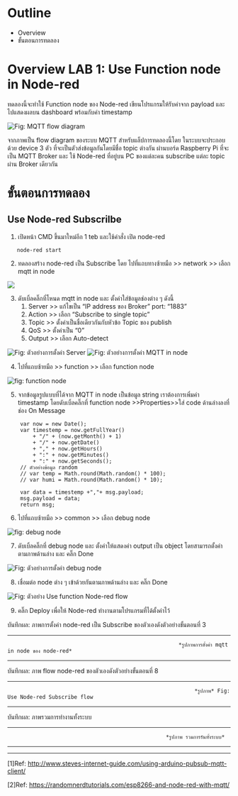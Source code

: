 # **Outline**
- Overview
- ขั้นตอนการทดลอง


# **Overview LAB 1: Use Function node in Node-red** 
   
   ทดลองนี้จะทำใช้ Function node ของ Node-red เขียนโปรแกรมให้รับค่าจาก payload และ ไปแสดงผลบน 
dashboard พร้อมกับค่า timestamp 


![Fig: MQTT flow diagram](https://paper-attachments.dropboxusercontent.com/s_E52CE9636CC21E54CB784CCA8A27CB5635D96E67078036B8A8B926DABD6486D6_1676179284557_file.png)

    
   จากภาพเป็น flow diagram ของระบบ MQTT สำหรับแล็ปการทดลองนี้โดย ในระบบจะประกอบด้วย 
device 3 ตัว ที่จะเป็นตัวส่งข้อมูลกันโดยมีชื่อ topic ต่างกัน ผ่านบอร์ด Raspberry Pi ที่จะเป็น MQTT Broker และ ใช้ Node-red ที่อยู่บน PC ของแต่ละคน subscribe แต่ละ topic ผ่าน Broker เดียวกัน 

# **ขั้นตอนการทดลอง**

## **Use Node-red Subscrilbe**
1. เปิดหน้า CMD ขึ้นมาใหม่อีก 1 teb และใช้คำสั่ง เปิด node-red 
   
 ``` 
    node-red start 
```

2. ทดลองสร้าง node-red เป็น Subscribe โดย ไปที่แถบทางซ้ายมือ >> network >> เลือก mqtt in node


![](https://paper-attachments.dropboxusercontent.com/s_7788A459FC6A88558CA5CA14FB949EF0AF66791C1E6DA46173C45740A9B53F44_1674121375258_Screenshot+2023-01-19+164133.png)



3. ดับเบิ้ลคลิ๊กที่โหนด mqtt in node และ ตั้งค่าใส่ข้อมูลช่องต่าง ๆ ดังนี้
    1. Server >> แก้ไขเป็น “IP address ของ Broker” port: “1883”
    2. Action >> เลือก “Subscribe to single topic”
    3. Topic >> ตั้งค่าเป็นชื่อเดียวกันกับหัวข้อ Topic ของ publish
    4. QoS >> ตั้งค่าเป็น “0” 
    5. Output >> เลือก Auto-detect

![Fig: ตัวอย่างการตั้งค่า Server](https://paper-attachments.dropboxusercontent.com/s_DA7F9304F7FD16C94028EC84CCC3FE7AF8CB3BE2BB9AC49BF08A86122CCAFA23_1675391744627_image.png)
![Fig: ตัวอย่างการตั้งค่า MQTT in node](https://paper-attachments.dropboxusercontent.com/s_DA7F9304F7FD16C94028EC84CCC3FE7AF8CB3BE2BB9AC49BF08A86122CCAFA23_1675392598210_image.png)


4. ไปที่แถบซ้ายมือ >> function >> เลือก function node


![fig: function node](https://paper-attachments.dropboxusercontent.com/s_E52CE9636CC21E54CB784CCA8A27CB5635D96E67078036B8A8B926DABD6486D6_1675937730119_Screenshot+2023-02-09+171434.png)


5. จากข้อมูลรูปแบบที่ได้จาก MQTT in node เป็นข้อมูล string เราต้องการเพิ่มค่า timestamp โดยดับเบิ้ลคลิ๊กที่ function node >>Properties>>ใส่ code ด้านล่างลงที่ช่อง On Message 

```
    var now = new Date();
    var timestemp = now.getFullYear()
        + "/" + (now.getMonth() + 1)
        + "/" + now.getDate()
        + "," + now.getHours()
        + ":" + now.getMinutes()
        + ":" + now.getSeconds();
    // ตัวอย่างข้อมูล random
    // var temp = Math.round(Math.random() * 100);
    // var humi = Math.round(Math.random() * 10);
    
    var data = timestemp +","+ msg.payload;
    msg.payload = data;
    return msg;
```    



6. ไปที่แถบซ้ายมือ >> common >> เลือก debug node



![fig:  debug node](https://paper-attachments.dropboxusercontent.com/s_7788A459FC6A88558CA5CA14FB949EF0AF66791C1E6DA46173C45740A9B53F44_1674122277007_Screenshot+2023-01-19+165723.png)



7. ดับเบิ้ลคลิ๊กที่ debug node และ ตั้งค่าให้แสดงค่า output เป็น object โดยสามารถตั้งค่าตามภาพด้านล่าง และ คลิ๊ก Done


![Fig: ตัวอย่างการตั้งค่า debug node](https://paper-attachments.dropboxusercontent.com/s_DA7F9304F7FD16C94028EC84CCC3FE7AF8CB3BE2BB9AC49BF08A86122CCAFA23_1675409973531_image.png)



8. เชื่อมต่อ node ต่าง ๆ เข้าด้วยกันตามภาพด้านล่าง และ คลิ๊ก Done


![Fig: ตัวอย่าง Use function Node-red  flow](https://paper-attachments.dropboxusercontent.com/s_E52CE9636CC21E54CB784CCA8A27CB5635D96E67078036B8A8B926DABD6486D6_1675939703260_image.png)


9. คลิ๊ก Deploy เพื่อให้ Node-red ทำงานตามโปรแกรมที่ได้ตั้งค่าไว้

บันทึกผล: ภาพการตั้งค่า node-red เป็น Subscribe ของตัวเองดังตัวอย่างขั้นตอนที่ 3


----------


                                                          *รูปภาพการตั้งค่า mqtt in node ของ node-red* 


----------


บันทึกผล: ภาพ flow node-red  ของตัวเองดังตัวอย่างขั้นตอนที่ 8


----------


                                                               *รูปภาพ* Fig: Use Node-red Subscribe flow


----------

บันทึกผล: ภาพรวมการทำงานทั้งระบบ

----------



                                                      *รูปภาพ รวมการรันทั้งระบบ*



----------
----------


[1]Ref: http://www.steves-internet-guide.com/using-arduino-pubsub-mqtt-client/

[2]Ref: https://randomnerdtutorials.com/esp8266-and-node-red-with-mqtt/


